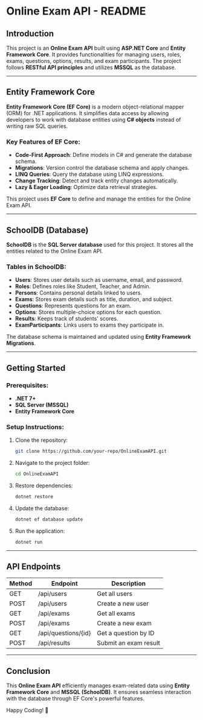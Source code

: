 # Online Exam API - README

## Introduction
This project is an **Online Exam API** built using **ASP.NET Core** and **Entity Framework Core**. It provides functionalities for managing users, roles, exams, questions, options, results, and exam participants. The project follows **RESTful API principles** and utilizes **MSSQL** as the database.

---

## Entity Framework Core
**Entity Framework Core (EF Core)** is a modern object-relational mapper (ORM) for .NET applications. It simplifies data access by allowing developers to work with database entities using **C# objects** instead of writing raw SQL queries.

### Key Features of EF Core:
- **Code-First Approach**: Define models in C# and generate the database schema.
- **Migrations**: Version control the database schema and apply changes.
- **LINQ Queries**: Query the database using LINQ expressions.
- **Change Tracking**: Detect and track entity changes automatically.
- **Lazy & Eager Loading**: Optimize data retrieval strategies.

This project uses **EF Core** to define and manage the entities for the Online Exam API.

---

## SchoolDB (Database)
**SchoolDB** is the **SQL Server database** used for this project. It stores all the entities related to the Online Exam API.

### Tables in SchoolDB:
- **Users**: Stores user details such as username, email, and password.
- **Roles**: Defines roles like Student, Teacher, and Admin.
- **Persons**: Contains personal details linked to users.
- **Exams**: Stores exam details such as title, duration, and subject.
- **Questions**: Represents questions for an exam.
- **Options**: Stores multiple-choice options for each question.
- **Results**: Keeps track of students' scores.
- **ExamParticipants**: Links users to exams they participate in.

The database schema is maintained and updated using **Entity Framework Migrations**.

---

## Getting Started
### Prerequisites:
- **.NET 7+**
- **SQL Server (MSSQL)**
- **Entity Framework Core**

### Setup Instructions:
1. Clone the repository:
   ```sh
   git clone https://github.com/your-repo/OnlineExamAPI.git
   ```
2. Navigate to the project folder:
   ```sh
   cd OnlineExamAPI
   ```
3. Restore dependencies:
   ```sh
   dotnet restore
   ```
4. Update the database:
   ```sh
   dotnet ef database update
   ```
5. Run the application:
   ```sh
   dotnet run
   ```

---

## API Endpoints
| Method | Endpoint | Description |
|--------|---------|-------------|
| GET | /api/users | Get all users |
| POST | /api/users | Create a new user |
| GET | /api/exams | Get all exams |
| POST | /api/exams | Create a new exam |
| GET | /api/questions/{id} | Get a question by ID |
| POST | /api/results | Submit an exam result |

---

## Conclusion
This **Online Exam API** efficiently manages exam-related data using **Entity Framework Core** and **MSSQL (SchoolDB)**. It ensures seamless interaction with the database through EF Core's powerful features.

Happy Coding! 🚀

